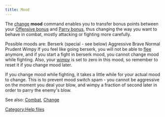 ```yaml
---
title: Mood
---
```


The [change](change "wikilink") **mood** command enables you to transfer
bonus points between your [Offensive bonus](Offensive_bonus "wikilink")
and [Parry bonus](Parry_bonus "wikilink"), thus changing the way you
want to behave in combat, mostly attacking or fighting more carefully.

Possible moods are: Berserk (special - see below) Aggressive Brave
Normal Prudent Wimpy If you feel like going berserk, you will not be
able to [flee](flee "wikilink") anymore, and if you start a fight in
berserk mood, you cannot change mood while fighting. Also, your
[wimpy](wimpy "wikilink") is set to zero in this mood, so remember to
reset it if you change mood later.

If you change mood while fighting, it takes a little while for your
actual mood to change. This is to prevent mood switch spam - you cannot
be aggressive on the moment you deal your blow, and wimpy a fraction of
second later in order to parry the enemy's blow.

See also: [Combat](Combat "wikilink"), [Change](Change "wikilink")

[Category:Help files](Category:Help_files "wikilink")